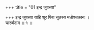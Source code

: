 +++
title = "01 इन्द्र जुषस्वा"

+++
इन्द्र जुषस्वा याहि शूर पिबा सुतस्य मधोश्चकानः ।  
चारुर्मदाय ॥ १ ॥